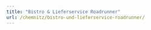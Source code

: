 ```yaml
---
title: "Bistro & Lieferservice Roadrunner"
url: /chemnitz/bistro-und-lieferservice-roadrunner/
---
```

